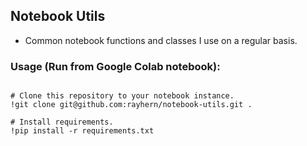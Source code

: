 ## Notebook Utils

  - Common notebook functions and classes I use on a regular basis.


### Usage (Run from Google Colab notebook):

```

# Clone this repository to your notebook instance.
!git clone git@github.com:rayhern/notebook-utils.git .

# Install requirements.
!pip install -r requirements.txt

```

